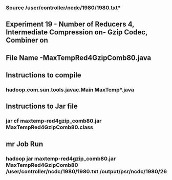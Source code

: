 ### Source /user/controller/ncdc/1980/1980.txt*

## Experiment 19 - Number of Reducers 4, Intermediate Compression on- Gzip Codec, Combiner on

## File Name -MaxTempRed4GzipComb80.java

## Instructions to compile

### hadoop.com.sun.tools.javac.Main MaxTemp*.java

## Instructions to Jar file

### jar cf maxtemp-red4gzip_comb80.jar MaxTempRed4GzipComb80.class

## mr Job Run

### hadoop jar maxtemp-red4gzip_comb80.jar MaxTempRed4GzipComb80 /user/controller/ncdc/1980/1980.txt /output/psr/ncdc/1980/26
